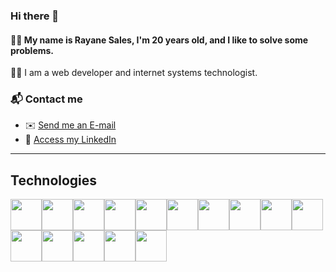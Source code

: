 ### Hi there 👋

#### 👩‍💻 My name is Rayane Sales, I'm 20 years old, and I like to solve some problems.

👩‍🎓 I am a web developer and internet systems technologist.

### 📬 Contact me

- ✉️ [Send me an E-mail](salesrayane11@outlook.com)
- 🪪 [Access my LinkedIn](www.linkedin.com/in/salesrayane11)

---

## Technologies

<img src="https://cdn.jsdelivr.net/gh/devicons/devicon@latest/icons/javascript/javascript-original.svg" width="50px"/><img src="https://cdn.jsdelivr.net/gh/devicons/devicon@latest/icons/typescript/typescript-original.svg" width="50px"/><img src="https://cdn.jsdelivr.net/gh/devicons/devicon@latest/icons/nodejs/nodejs-original.svg" width="50px"/><img src="https://cdn.jsdelivr.net/gh/devicons/devicon@latest/icons/fastify/fastify-original.svg"  width="50px"/><img src="https://cdn.jsdelivr.net/gh/devicons/devicon@latest/icons/express/express-original.svg"  width="50px"/><img src="https://cdn.jsdelivr.net/gh/devicons/devicon@latest/icons/java/java-original.svg"  width="50px"/><img src="https://cdn.jsdelivr.net/gh/devicons/devicon@latest/icons/docker/docker-plain-wordmark.svg" width="50px"/><img src="https://cdn.jsdelivr.net/gh/devicons/devicon@latest/icons/jest/jest-plain.svg" width="50px"/><img src="https://cdn.jsdelivr.net/gh/devicons/devicon@latest/icons/vitest/vitest-original.svg" width="50px"/><img src="https://cdn.jsdelivr.net/gh/devicons/devicon@latest/icons/mongodb/mongodb-plain-wordmark.svg" width="50px"/><img src="https://cdn.jsdelivr.net/gh/devicons/devicon@latest/icons/php/php-original.svg" width="50px"/><img src="https://cdn.jsdelivr.net/gh/devicons/devicon@latest/icons/laravel/laravel-original.svg" width="50px"/><img src="https://cdn.jsdelivr.net/gh/devicons/devicon@latest/icons/nestjs/nestjs-original.svg" width="50px"/><img src="https://cdn.jsdelivr.net/gh/devicons/devicon@latest/icons/postman/postman-original.svg" width="50px"/><img src="https://cdn.jsdelivr.net/gh/devicons/devicon@latest/icons/swagger/swagger-original.svg" width="50px"/>
